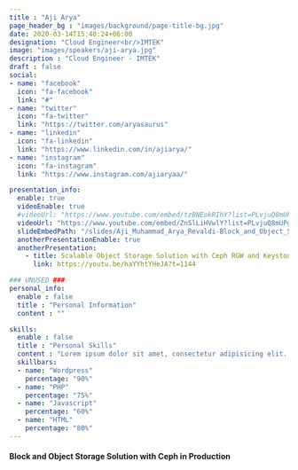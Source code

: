 ```yaml
---
title : "Aji Arya"
page_header_bg : "images/background/page-title-bg.jpg"
date: 2020-03-14T15:40:24+06:00
designation: "Cloud Engineer<br/>IMTEK"
image: "images/speakers/aji-arya.jpg"
description : "Cloud Engineer - IMTEK"
draft : false
social:
- name: "facebook"
  icon: "fa-facebook"
  link: "#"
- name: "twitter"
  icon: "fa-twitter"
  link: "https://twitter.com/aryasaurus"
- name: "linkedin"
  icon: "fa-linkedin"
  link: "https://www.linkedin.com/in/ajiarya/"
- name: "instagram"
  icon: "fa-instagram"
  link: "https://www.instagram.com/ajiaryaa/"

presentation_info:
  enable: true
  videoEnable: true
  #videoUrl: "https://www.youtube.com/embed/tzBNEokRIhY?list=PLvjuQ8mUPgNcJnD3k_QNWOohhMfp0t3Jb"
  videoUrl: "https://www.youtube.com/embed/ZnSlLiHVwlY?list=PLvjuQ8mUPgNcJnD3k_QNWOohhMfp0t3Jb"
  slideEmbedPath: "/slides/Aji_Muhammad_Arya_Revaldi-Block_and_Object_Storage_Solution_with_Ceph_in_Production.pdf" 
  anotherPresentationEnable: true
  anotherPresentation:
    - title: Scalable Object Storage Solution with Ceph RGW and Keystone (OpenStack Collaborate Meetup)
      link: https://youtu.be/haYYhtYHeJA?t=1144

### UNUSED ### 
personal_info:
  enable : false
  title : "Personal Information"
  content : ""

skills:
  enable : false
  title : "Personal Skills"
  content : "Lorem ipsum dolor sit amet, consectetur adipisicing elit. Excepturi explicabo suscipit deleniti voluptatum quos nostrum iure doloremque."
  skillbars:
  - name: "Wordpress"
    percentage: "90%"
  - name: "PHP"
    percentage: "75%"
  - name: "Javascript"
    percentage: "60%"
  - name: "HTML"
    percentage: "80%"
---
```

#### Block and Object Storage Solution with Ceph in Production
